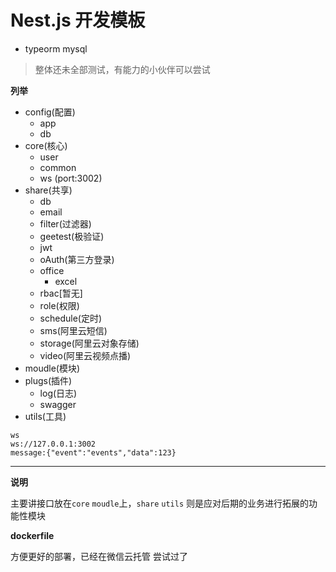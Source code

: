 # Nest.js 开发模板

- typeorm mysql

>  整体还未全部测试，有能力的小伙伴可以尝试



**列举**

- config(配置)
  - app
  - db
- core(核心)
  - user
  - common
  - ws (port:3002)
- share(共享)
  - db
  - email
  - filter(过滤器)
  - geetest(极验证)
  - jwt
  - oAuth(第三方登录)
  - office
    - excel
  - rbac[暂无]
  - role(权限)
  - schedule(定时)
  - sms(阿里云短信)
  - storage(阿里云对象存储)
  - video(阿里云视频点播)
- moudle(模块)
- plugs(插件)
  - log(日志)
  - swagger
- utils(工具)

```
ws 
ws://127.0.0.1:3002
message:{"event":"events","data":123}
```

---
**说明**

主要讲接口放在`core` `moudle`上，`share` `utils` 则是应对后期的业务进行拓展的功能性模块


**dockerfile**

方便更好的部署，已经在微信云托管 尝试过了